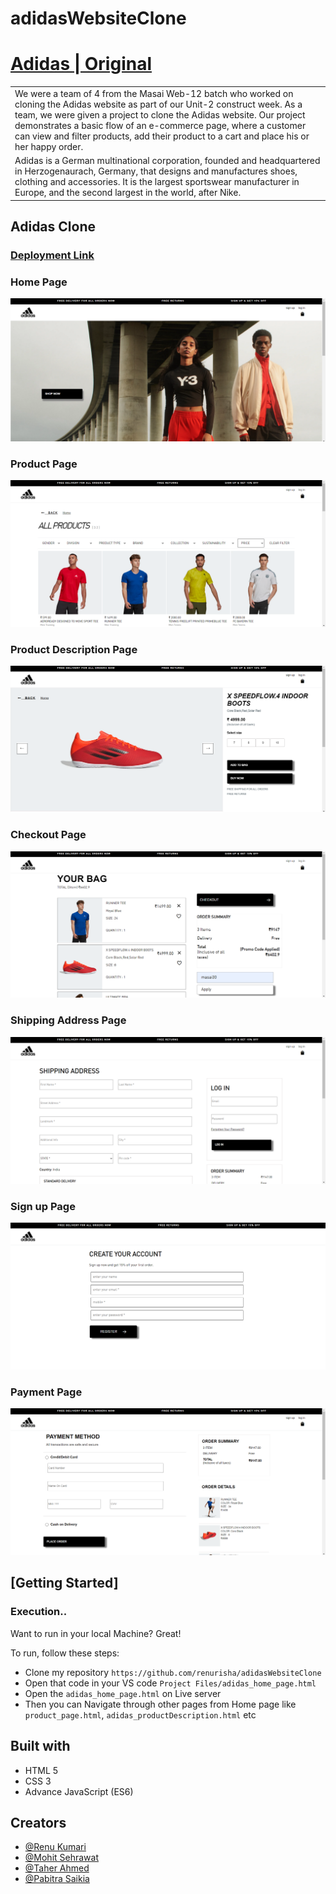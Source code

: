 # adidasWebsiteClone
# [Adidas | Original](https://www.adidas.co.in/search)

<table>
<tr>
<td>
We were a team of 4 from the Masai Web-12 batch who worked on cloning the Adidas website as part of our Unit-2 construct week. As a team, we were given a project to clone the Adidas website. Our project demonstrates a basic flow of an e-commerce page, where a customer can view and filter products, add their product to a cart and place his or her happy order.
</td>
</tr>
<tr>
<td>
Adidas is a German multinational corporation, founded and headquartered in Herzogenaurach, Germany, that designs and manufactures shoes, clothing and accessories. It is the largest sportswear manufacturer in Europe, and the second largest in the world, after Nike.
</td>
</tr>
</table>




## Adidas Clone

### [Deployment Link](https://m-sehrawat.github.io/Adidas-Website-Clone/Project%20Files/adidas_home_page.html)

### Home Page

![](https://github.com/renurisha/adidasWebsiteClone/blob/master/Adidas%20Clone%20Screen%20Shots/Home%20page.png)

### Product Page
![](https://github.com/renurisha/adidasWebsiteClone/blob/master/Adidas%20Clone%20Screen%20Shots/Products%20Page.png?raw=true)

### Product Description Page
![](https://github.com/renurisha/adidasWebsiteClone/blob/master/Adidas%20Clone%20Screen%20Shots/Product%20Description%20Page.png?raw=true)

### Checkout Page
![](https://github.com/renurisha/adidasWebsiteClone/blob/master/Adidas%20Clone%20Screen%20Shots/Checkout%20Page.png?raw=true)

### Shipping Address Page
![](https://github.com/renurisha/adidasWebsiteClone/blob/master/Adidas%20Clone%20Screen%20Shots/Shipping%20Address%20page.png?raw=true)

### Sign up Page
![](https://github.com/renurisha/adidasWebsiteClone/blob/master/Adidas%20Clone%20Screen%20Shots/Sign%20Up%20page.png?raw=true)

### Payment Page
![](https://github.com/renurisha/adidasWebsiteClone/blob/master/Adidas%20Clone%20Screen%20Shots/Payment%20Page.png?raw=true)



## [Getting Started]

### Execution..
Want to run in your local Machine? Great!

To run, follow these steps:

- Clone my repository `https://github.com/renurisha/adidasWebsiteClone`
- Open that code in your VS code `Project Files/adidas_home_page.html`
- Open the `adidas_home_page.html` on Live server
- Then you can Navigate through other pages from Home page like `product_page.html`, `adidas_productDescription.html` etc

## Built with 

- HTML 5
- CSS 3
- Advance JavaScript (ES6)

## Creators
- [@Renu Kumari](https://github.com/renurisha)
- [@Mohit Sehrawat](https://github.com/m-sehrawat/)
- [@Taher Ahmed](https://github.com/taherahmed14)
- [@Pabitra Saikia](https://github.com/ipabitrasaikia1)


  
